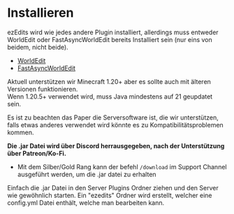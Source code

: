 # Installieren

ezEdits wird wie jedes andere Plugin installiert, allerdings muss entweder WorldEdit oder FastAsyncWorldEdit bereits Installiert sein (nur eins von beidem, nicht beide).

* [WorldEdit](https://modrinth.com/plugin/worldedit)
* [FastAsyncWorldEdit](https://www.spigotmc.org/resources/fastasyncworldedit.13932/)

Aktuell unterstützen wir Minecraft 1.20+ aber es sollte auch mit älteren Versionen funktionieren.\
Wenn 1.20.5+ verwendet wird, muss Java mindestens auf 21 geupdatet sein.



Es ist zu beachten das Paper die Serversoftware ist, die wir unterstützen, falls etwas anderes verwendet wird könnte es zu Kompatibilitätsproblemen kommen.



**Die .jar Datei wird über Discord herrausgegeben, nach der Unterstützung über Patreon/Ko-Fi.**

- Mit dem Silber/Gold Rang kann der befehl `/download` im Support Channel ausgeführt werden, um die .jar datei zu erhalten 


Einfach die .jar Datei in den Server Plugins Ordner ziehen und den Server wie gewöhnlich starten. Ein "ezedits" Ordner wird erstellt, welcher eine config.yml Datei enthält, welche man bearbeiten kann.&#x20;
